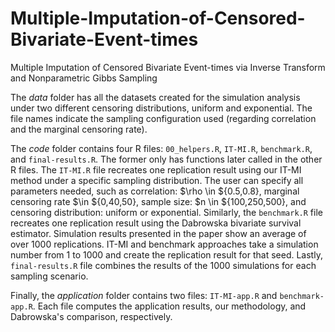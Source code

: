# Multiple-Imputation-of-Censored-Bivariate-Event-times
Multiple Imputation of Censored  Bivariate Event-times via Inverse Transform and Nonparametric Gibbs Sampling

The *data* folder has all the datasets created for the simulation analysis under two different censoring distributions, uniform and exponential. The file names indicate the sampling configuration used (regarding correlation and the marginal censoring rate). 

The *code* folder contains four R files: `00_helpers.R`, `IT-MI.R`, `benchmark.R`, and `final-results.R`. The former only has functions later called in the other R files. The `IT-MI.R` file recreates one replication result using our IT-MI method under a specific sampling distribution. The user can specify all parameters needed, such as correlation: $\rho \in ${0.5,0.8}, marginal censoring rate $\in ${0,40,50}, sample size: $n \in ${100,250,500}, and censoring distribution: uniform or exponential. Similarly, the `benchmark.R` file recreates one replication result using the Dabrowska bivariate survival estimator. Simulation results presented in the paper show an average of over 1000 replications. IT-MI and benchmark approaches take a simulation number from 1 to 1000 and create the replication result for that seed. Lastly, `final-results.R` file combines the results of the 1000 simulations for each sampling scenario.


Finally, the *application* folder contains two files: `IT-MI-app.R` and `benchmark-app.R`. Each file computes the application results, our methodology, and Dabrowska's comparison, respectively. 

